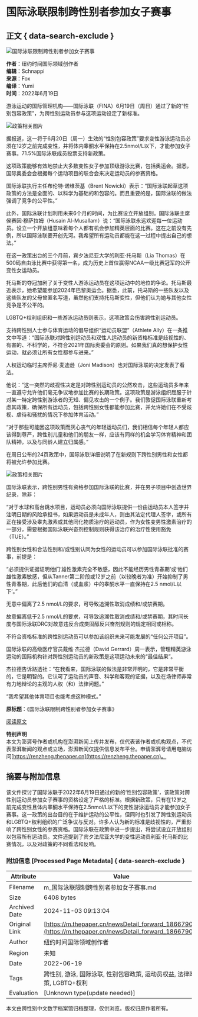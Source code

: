 # 国际泳联限制跨性别者参加女子赛事

## 正文 { data-search-exclude }


![国际泳联限制跨性别者参加女子赛事](https://image.thepaper.cn/publish/interaction/image/4/23/97.jpg)

**作者**：纽约时间国际领域创作者  
**编辑**：Schnappi  
**来源**：Fox  
**编译**：Yumi  
**时间**：2022年6月19日

游泳运动的国际管理机构——国际泳联（FINA）6月19日（周日）通过了新的“性别包容政策”，为跨性别运动员参与这项运动设定了新标准。

![政策相关图片](https://imagepphcloud.thepaper.cn/pph/image/201/795/16.jpg)

据报道，这一将于6月20日（周一）生效的“性别包容政策”要求变性游泳运动员必须在12岁之前完成变性，并将体内睾酮水平保持在2.5nmol/L以下，才能参加女子赛事。71.5%国际泳联成员投票支持新政策。

这项政策能够有效地禁止大多数变性女子参加顶级游泳比赛，包括奥运会。据悉，国际奥委会会根据每个运动项目的联合会来决定运动员的参赛资格。

国际泳联执行主任布伦特·诺维茨基（Brent Nowicki）表示：“国际泳联起草这项政策的方法是全面的、以科学为基础的和包容的。而且重要的是，国际泳联的做法强调了竞争的公平性。”

此外，国际泳联计划利用未来6个月的时间，为比赛设立开放组别。国际泳联主席侯赛因·穆萨拉姆（Husain Al-Musallam）说：“国际泳联永远欢迎每一位运动员。设立一个开放组意味着每个人都有机会参加精英层面的比赛。这在之前没有先例，所以国际泳联要开创先河。我希望所有运动员都能在这一过程中提出自己的想法。”

在这一政策出台的三个月前，宾夕法尼亚大学的利亚·托马斯（Lia Thomas）在500码自由泳比赛中获得第一名，成为历史上首位赢得NCAA一级比赛冠军的公开变性女运动员。

托马斯的夺冠加剧了关于变性人游泳运动员在这项运动中的地位的争论。托马斯最近表示，她希望能参加2024年巴黎奥运会。据悉，此前，托马斯的一些队友以及这些队友的父母曾匿名写道，虽然他们支持托马斯变性，但他们认为她与其他女性竞争是不公平的。

LGBTQ+权利组织和一些游泳运动员则表示，这项政策会伤害跨性别运动员。

支持跨性别人士参与体育运动的倡导组织“运动员联盟”（Athlete Ally）在一条推文中写道：“国际泳联对跨性别运动员和双性人运动员的新资格标准是歧视性的、有害的、不科学的，不符合2021年国际奥委会的原则。如果我们真的想保护女性运动，就必须让所有女性都参与进来。”

人权运动临时主席乔尼·麦迪逊（Joni Madison）也对国际泳联的决定发表了看法。

他说：“这一突然的歧视性决定是对跨性别运动员的公然攻击，这些运动员多年来一直遵守允许他们毫无争议地参加比赛的长期政策。这项政策是游泳组织屈服于针对某一特定跨性别游泳者的无知、偏见攻击的一个例子。我们敦促国际泳联重新考虑其政策，确保所有运动员，包括跨性别女性都能参加比赛，并允许她们在不受歧视、虐待和骚扰的情况下参加体育活动。”

“对于那些可能因这项政策而灰心丧气的年轻运动员们，我们相信每个年轻人都应该得到尊严，跨性别儿童和他们的朋友一样，应该有同样的机会学习体育精神和团队精神，以及与同龄人建立归属感。”

在周日公布的24页政策中，国际泳联详细说明了在新规则下跨性别男性和女性都将被允许参加比赛。

![政策相关图片](https://imagepphcloud.thepaper.cn/pph/image/201/795/17.jpg)

国际泳联表示，跨性别男性有资格参加国际泳联的比赛，并在男子项目中创造世界纪录，除非：

“对于水球和高台跳水项目，运动员必须向国际泳联提供一份由运动员本人签字并注明日期的风险承担书，如果运动员是未成年人，则由其法定代理人签字，或所有正在接受涉及睾丸激素或其他同化物质治疗的运动员，作为女性变男性激素治疗的一部分，需要根据国际泳联兴奋剂控制规则获得该治疗的治疗性使用豁免（TUE）。”

跨性别女性和合法性别和/或性别认同为女性的运动员可以参加国际泳联批准的赛事，前提是：

“必须提供证据证明他们‘雄性激素完全不敏感，因此不能经历男性青春期’或‘他们雄性激素敏感，但从Tanner第二阶段或12岁之前（以较晚者为准）开始抑制了男性青春期，此后他们的血清（或血浆）中的睾酮水平一直保持在2.5 nmol/L以下’。”

无意中偏离了2.5 nmol/L的要求，可导致追溯性取消成绩和/或禁赛期。

故意偏离低于2.5 nmol/L的要求，可导致追溯性取消成绩和/或禁赛期，其时间长度与国际泳联DRC对故意违反合成类固醇反兴奋剂规则的规定相同或相称。

不符合资格标准的跨性别运动员可以参加该组织未来可能发展的“任何公开项目”。

国际泳联的高级医疗官员戴维·杰拉德（David Gerrard）周一表示，管理精英游泳运动的国际机构针对跨性别运动员的新政策是这项运动未来的“最佳结果”。

杰拉德告诉路透社：“在我看来，国际泳联的做法是非常开明的，它是非常平衡的，它是明智的。它认可了运动员的声音、科学和客观的证据，以及在场律师非常有力地辩论的主观的人权（和）法律问题。”

“我希望其他体育项目也能考虑这种模式。”

**原标题**：《国际泳联限制跨性别者参加女子赛事》

[阅读原文](http://mp.weixin.qq.com/s?__biz=MzU5ODYxMTI0Ng==&mid=2247560942&idx=3&sn=4bff53a8f00cb10c4bb7f7a1ea2ba572&chksm=fe422aafc935a3b9d86f10674c51649cc651053185230af57d2d90fe75dab29ff687bda780aa&scene=27#wechat_redirect)

**特别声明**  
本文为澎湃号作者或机构在澎湃新闻上传并发布，仅代表该作者或机构观点，不代表澎湃新闻的观点或立场，澎湃新闻仅提供信息发布平台。申请澎湃号请用电脑访问[https://renzheng.thepaper.cn](https://renzheng.thepaper.cn)。

## 摘要与附加信息

<!-- tcd_abstract -->
该文件探讨了国际泳联于2022年6月19日通过的新的‘性别包容政策’，该政策对跨性别运动员参加女子赛事的资格设定了严格的标准。根据新政策，只有在12岁之前完成变性且体内睾酮水平保持在2.5nmol/L以下的变性游泳运动员才能参加女子赛事。这一政策的出台目的在于维护运动的公平性，但同时也引发了跨性别运动员和LGBTQ+权利组织的广泛争议与反对。许多人认为新的标准是歧视性的，严重影响了跨性别女性的参赛资格。国际泳联在政策中进一步提出，将尝试设立开放组别以包容所有运动员。文件还提到了宾夕法尼亚大学的变性运动员利亚·托马斯的比赛情况，以及对政策的不同看法和反响。
<!-- tcd_abstract_end -->

### 附加信息 [Processed Page Metadata] { data-search-exclude }

| Attribute       | Value                                  |
|-----------------|----------------------------------------|
| Filename        | m_国际泳联限制跨性别者参加女子赛事.md                             |
| Size            | 6408 bytes                           |
| Archived Date   | 2024-11-03 09:13:04                             |
| Original Link   | [https://m.thepaper.cn/newsDetail_forward_18667907](https://m.thepaper.cn/newsDetail_forward_18667907)                       |
| Author          | 纽约时间国际领域创作者                               |
| Region          | 未知                               |
| Date            | 2022-06-19                                 |
| Tags            | 跨性别, 游泳, 国际泳联, 性别包容政策, 运动员权益, 法律政策, LGBTQ+权利                                 |
| Evaluation            | [Unknown type(update needed)]                                 |
<!-- tcd_table_end -->

本文由跨性别中文数字档案馆归档整理，仅供浏览。版权归原作者所有。
